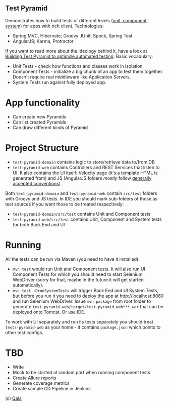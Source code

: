 Test Pyramid
----

Demonstrates how to build tests of different levels 
([unit, component, system](http://qala.io/blog/holes-in-test-terminology.html)) for apps with rich client. Technologies:
 
- Spring MVC, Hibernate; Groovy JUnit, Spock, Spring Test
- AngularJS; Karma, Protractor

If you want to read more about the ideology behind it, have a look at 
[Building Test Pyramid to optimize automated testing](http://qala.io/blog/test-pyramid.html). Basic vocabulary:

- Unit Tests - check how functions and classes work in isolation
- Component Tests - initialize a big chunk of an app to test them together. Doesn't require real middleware like 
 Application Servers.
- System Tests run against fully deployed app.

# App functionality

- Can create new Pyramids
- Can list created Pyramids
- Can draw different kinds of Pyramid

# Project Structure

- `test-pyramid-domain` contains logic to store/retrieve data to/from DB
- `test-pyramid-web` contains Controllers and REST Services that listen to UI. It also contains the UI itself: Velocity
 page (it's a template HTML is generated from) and JS (AngularJS folders _mostly_ follow 
 [generally accepted conventions](https://github.com/johnpapa/angular-styleguide)). 

Both `test-pyramid-domain` and `test-pyramid-web` contain `src/test` folders with Groovy and JS tests. In IDE you should
mark sub-folders of those as test sources if you want those to be treated respectively:

- `test-pyramid-domain/src/test` contains Unit and Component tests
- `test-pyramid-web/src/test` contains Unit, Component and System tests for both Back End and UI

# Running

All the tests can be run via Maven (you need to have it installed):

- `mvn test` would run Unit and Component tests. It will also run UI Component Tests for which you should need to
 start Selenium WebDriver (sorry for that, maybe in the future it will get started automatically).
- `mvn test -DrunSystemTests` will trigger Back End and UI System Tests, but before you run it you need to deploy the
 app at http://localhost:8080 and run Selenium WebDriver. Issue `mvn package` from root folder to generate 
 `test-pyramid-web/target/test-pyramid-web***.war` that can be deployed onto Tomcat. Or use IDE.

To work with UI separately and run its tests separately you should treat `tests-pyramid-web` as your home - it contains
`package.json` which points to other test configs.

# TBD

- Write 
- Mock to be started at random port when running component tests
- Create Allure reports
- Generate coverage metrics
- Create sample CD Pipeline in Jenkins

(c) [Qala](http://qala.io)